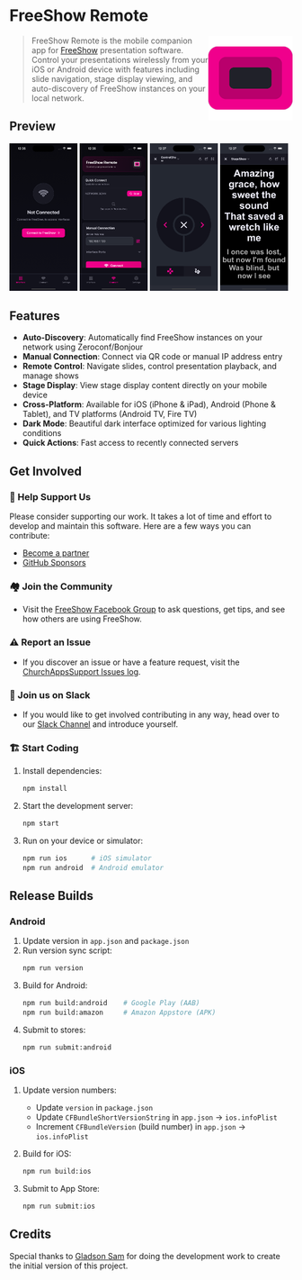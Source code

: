 # FreeShow Remote
<img src="screenshots/logo512.png" width="150" align="right" />

> FreeShow Remote is the mobile companion app for [FreeShow](https://freeshow.app) presentation software. Control your presentations wirelessly from your iOS or Android device with features including slide navigation, stage display viewing, and auto-discovery of FreeShow instances on your local network.

## Preview

<img src="screenshots/iosPhone/Home.png" width="24%" /> <img src="screenshots/iosPhone/Connect.png" width="24%" /> <img src="screenshots/iosPhone/ControlShow.png" width="24%" /> <img src="screenshots/iosPhone/StageShow.png" width="24%" />

## Features

- **Auto-Discovery**: Automatically find FreeShow instances on your network using Zeroconf/Bonjour
- **Manual Connection**: Connect via QR code or manual IP address entry
- **Remote Control**: Navigate slides, control presentation playback, and manage shows
- **Stage Display**: View stage display content directly on your mobile device
- **Cross-Platform**: Available for iOS (iPhone & iPad), Android (Phone & Tablet), and TV platforms (Android TV, Fire TV)
- **Dark Mode**: Beautiful dark interface optimized for various lighting conditions
- **Quick Actions**: Fast access to recently connected servers

## Get Involved

### 🤝 Help Support Us

Please consider supporting our work. It takes a lot of time and effort to develop and maintain this software. Here are a few ways you can contribute:

- [Become a partner](https://churchapps.org/partner)
- [GitHub Sponsors](https://github.com/sponsors/ChurchApps)

### 🏘️ Join the Community

- Visit the [FreeShow Facebook Group](https://www.facebook.com/groups/freeshowapp) to ask questions, get tips, and see how others are using FreeShow.

### ⚠️ Report an Issue

- If you discover an issue or have a feature request, visit the [ChurchAppsSupport Issues log](https://github.com/ChurchApps/ChurchAppsSupport/issues).

### 💬 Join us on Slack

- If you would like to get involved contributing in any way, head over to our [Slack Channel](https://join.slack.com/t/livechurchsolutions/shared_invite/zt-i88etpo5-ZZhYsQwQLVclW12DKtVflg) and introduce yourself.

### 🏗️ Start Coding

1. Install dependencies:
   ```bash
   npm install
   ```

2. Start the development server:
   ```bash
   npm start
   ```

3. Run on your device or simulator:
   ```bash
   npm run ios      # iOS simulator
   npm run android  # Android emulator
   ```

## Release Builds

### Android

1. Update version in `app.json` and `package.json`
2. Run version sync script:
   ```bash
   npm run version
   ```
3. Build for Android:
   ```bash
   npm run build:android    # Google Play (AAB)
   npm run build:amazon     # Amazon Appstore (APK)
   ```
4. Submit to stores:
   ```bash
   npm run submit:android
   ```

### iOS

1. Update version numbers:
   - Update `version` in `package.json`
   - Update `CFBundleShortVersionString` in `app.json` → `ios.infoPlist`
   - Increment `CFBundleVersion` (build number) in `app.json` → `ios.infoPlist`

2. Build for iOS:
   ```bash
   npm run build:ios
   ```

3. Submit to App Store:
   ```bash
   npm run submit:ios
   ```


## Credits

Special thanks to [Gladson Sam](https://github.com/gladsonsam) for doing the development work to create the initial version of this project.
